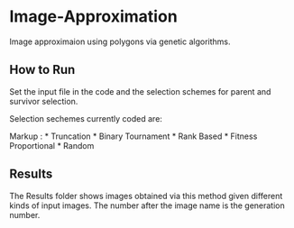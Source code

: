 # Image-Approximation #

Image approximaion using polygons via genetic algorithms. 

## How to Run ##

Set the input file in the code and the selection schemes for parent and survivor selection. 

Selection sechemes currently coded are: 

Markup : * Truncation
         * Binary Tournament 
         * Rank Based
         * Fitness Proportional
         * Random
         
 ## Results ##
 
 The Results folder shows images obtained via this method given different kinds of input images. The number after the image name is the generation number. 

